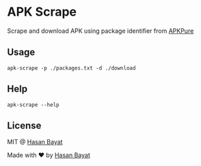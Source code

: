 # APK Scrape

Scrape and download APK using package identifier from [APKPure](https://apkpure.com)

## Usage

```
apk-scrape -p ./packages.txt -d ./download
```

## Help

```
apk-scrape --help
```

## License

MIT @ [Hasan Bayat](https://github.com/EmpireWorld)

Made with :heart: by [Hasan Bayat](https://github.com/EmpireWorld)

